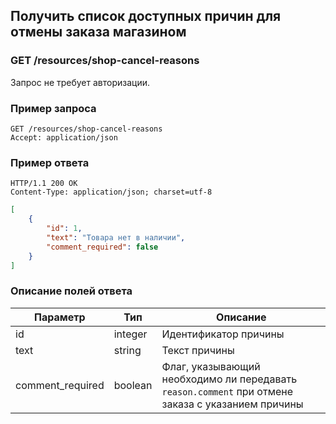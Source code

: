 ## Получить список доступных причин для отмены заказа магазином

### GET /resources/shop-cancel-reasons

Запрос не требует авторизации.

### Пример запроса

```http
GET /resources/shop-cancel-reasons
Accept: application/json
```

### Пример ответа

```http
HTTP/1.1 200 OK
Content-Type: application/json; charset=utf-8
```
```json
[
    {
        "id": 1,
        "text": "Товара нет в наличии",
        "comment_required": false
    }
]
```

### Описание полей ответа

|Параметр|Тип|Описание|
|---|---|---|
|id|integer|Идентификатор причины|
|text|string|Текст причины|
|comment_required|boolean|Флаг, указывающий необходимо ли передавать `reason.comment` при отмене заказа с указанием причины|
